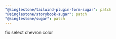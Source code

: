 ```yaml
---
"@singlestone/tailwind-plugin-form-sugar": patch
"@singlestone/storybook-sugar": patch
"@singlestone/sugar": patch
---
```


fix select chevron color
